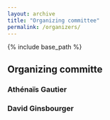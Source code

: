 ```yaml
---
layout: archive
title: "Organizing committee"
permalink: /organizers/
---
```


{% include base_path %}

## Organizing committe
### Athénaïs Gautier  
### David Ginsbourger  
